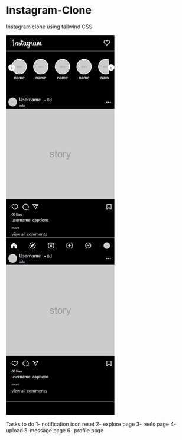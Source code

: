 # Instagram-Clone
Instagram clone using tailwind CSS 

<img src="screenshot_view.png" alt="view" > </img>

Tasks to do 
1- notification icon reset
2- explore page
3- reels page
4- upload 
5-message page
6- profile page
